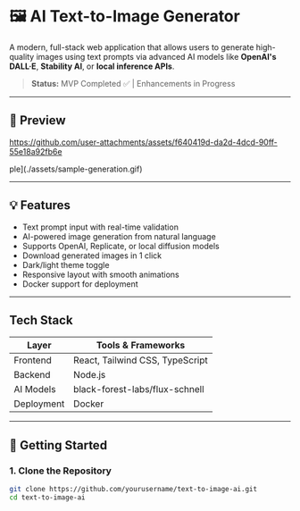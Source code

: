 # 🖼️ AI Text-to-Image Generator

A modern, full-stack web application that allows users to generate high-quality images using text prompts via advanced AI models like **OpenAI's DALL·E**, **Stability AI**, or **local inference APIs**.

> **Status:** MVP Completed ✅ | Enhancements in Progress

---

## 📸 Preview

<!-- Add screenshots or GIFs of your app -->


https://github.com/user-attachments/assets/f640419d-da2d-4dcd-90ff-55e18a92fb6e

ple](./assets/sample-generation.gif)

---

## 💡 Features

-  Text prompt input with real-time validation
-  AI-powered image generation from natural language
-  Supports OpenAI, Replicate, or local diffusion models
-  Download generated images in 1 click
-  Dark/light theme toggle
-  Responsive layout with smooth animations
-  Docker support for deployment

---

##  Tech Stack

| Layer        | Tools & Frameworks                       |
|--------------|------------------------------------------|
| Frontend     | React, Tailwind CSS, TypeScript          |
| Backend      | Node.js                                  |
| AI Models    | black-forest-labs/flux-schnell           |
| Deployment   | Docker                                   |

---

## 🚀 Getting Started

### 1. Clone the Repository
```bash
git clone https://github.com/yourusername/text-to-image-ai.git
cd text-to-image-ai
